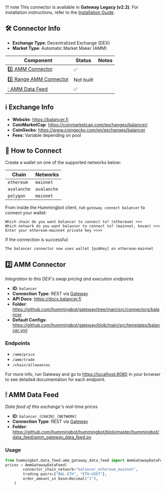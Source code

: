 
!!! note
    This connector is available in **Gateway Legacy (v2.2)**. For installation instructions, refer to the [Installation Guide](../legacy/installation.md).

## 🛠 Connector Info

- **Exchange Type**: Decentralized Exchange (DEX)
- **Market Type**: Automatic Market Maker (AMM)

| Component | Status | Notes | 
| --------- | ------ | ----- |
| [2️⃣ AMM Connector](#2-amm-connector) | ✅ |
| [3️⃣ Range AMM Connector](#3-range-amm-connector) | Not built |
| [🕯 AMM Data Feed](#amm-data-feed) | ✅ |

## ℹ️ Exchange Info

- **Website**: <https://balancer.fi>
- **CoinMarketCap**: <https://coinmarketcap.com/exchanges/balancer/>
- **CoinGecko**: <https://www.coingecko.com/en/exchanges/balancer>
- **Fees**: Variable depending on pool

## 🔑 How to Connect

Create a wallet on one of the supported networks below:

| Chain | Networks | 
| ----- | -------- |
| `ethereum` | `mainnet` |
| `avalanche` | `avalanche` |
| `polygon` | `mainnet` |


From inside the Hummingbot client, run `gateway connect balancer` to connect your wallet:

```
Which chain do you want balancer to connect to? (ethereum) >>>
Which network do you want balancer to connect to? (mainnet, kovan) >>>
Enter your ethereum-mainnet private key >>>>
```

If the connection is successful:

```
The balancer connector now uses wallet [pubKey] on ethereum-mainnet
```


## 2️⃣ AMM Connector
*Integration to this DEX's swap pricing and execution endpoints*

- **ID**: `balancer`
- **Connection Type**: REST via [Gateway](/gateway)
- **API Docs**: <https://docs.balancer.fi>
- **Folder**: <https://github.com/hummingbot/gateway/tree/main/src/connectors/balancer>
- **Default Configs**: <https://github.com/hummingbot/gateway/blob/main/src/templates/balancer.yml>

### Endpoints

- `/amm/price`
- `/amm/trade`
- `/chain/allowances`


For more info, run Gateway and go to <https://localhost:8080> in your browser to see detailed documentation for each endpoint.

## 🕯 AMM Data Feed
*Data feed of this exchange's real-time prices*

- **ID**: `balancer_[CHAIN]_[NETWORK]`
- **Connection Type**: REST via [Gateway](/gateway)
- **Folder**: <https://github.com/hummingbot/hummingbot/blob/master/hummingbot/data_feed/amm_gateway_data_feed.py>

### Usage

```python
from hummingbot.data_feed.amm_gateway_data_feed import AmmGatewayDataFeed
prices = AmmGatewayDataFeed(
        connector_chain_network="balancer_ethereum_mainnet",
        trading pairs={"BAL-ETH", "ETH-USDT"},
        order_amount_in base=Decimal("1"),
    )
```
```
